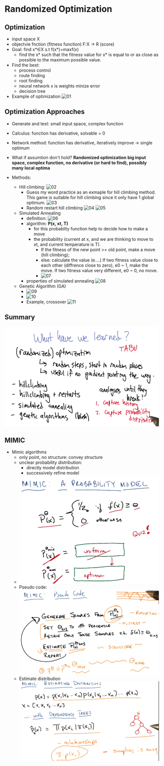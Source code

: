 # Randomized Optimization

## Optimization
- input space X
- objectvie fnction (fitness function) F:X -> R (score)
- Goal: find x*∈X s.t f(x*)=maxf(x)
	- find the x* such that the fitness value for x* is equal to or as close as possible to the maximum possible value.
- Find the best:
	- process control
	- route finding
	- root finding
	- neural network x is weights minize error
	- decision tree
- Example of optimization
![01](https://raw.githubusercontent.com/suereey/ML7641_Fall2021_StudyNotes/main/Screenshot/SL11/01.PNG)

## Optimization Approaches
- Generate and test: small input space, complex function
- Calculus: function has derivative, solvable = 0
- Network method: function has derivative, iteratively improve -> single optimum
- What if assumtion don't hold? **Randomized optimization**
	**big input space, complex function, no derivative (or hard to find), possibly many local optima**

- Methods:
    - Hill climbing:
        ![02](https://raw.githubusercontent.com/suereey/ML7641_Fall2021_StudyNotes/main/Screenshot/SL11/02.PNG)
        - Guess my word practice as an exmaple for hill climbing method. This game is suitable for hill climbing since it only have 1 global optimum.
            ![03](https://raw.githubusercontent.com/suereey/ML7641_Fall2021_StudyNotes/main/Screenshot/SL11/03.PNG)
        - Random restart hill climbing
            ![04](https://raw.githubusercontent.com/suereey/ML7641_Fall2021_StudyNotes/main/Screenshot/SL11/04.PNG)
            ![05](https://raw.githubusercontent.com/suereey/ML7641_Fall2021_StudyNotes/main/Screenshot/SL11/05.PNG)
    - Simulated Annealing
        - definition:
            ![06](https://raw.githubusercontent.com/suereey/ML7641_Fall2021_StudyNotes/main/Screenshot/SL11/06.PNG)
        - algorithm: **P(x, xt, T)**
            - for this probablity function help to decide how to make a move
            - the probability (current at x, and we are thinking to move to xt, and current temperature is T). 
                - If the fitness of the new point >= old point, make a move (hill climbing); 
                - else: calculate the value (e....) If two fitness value close to each other (diffrence close to zero), e0 ~ 1, make the move. If two fitness value very different, e0 ~ 0, no move.
                - ![07](https://raw.githubusercontent.com/suereey/ML7641_Fall2021_StudyNotes/main/Screenshot/SL11/07.PNG)
        - properties of simulated annealing
            ![08](https://raw.githubusercontent.com/suereey/ML7641_Fall2021_StudyNotes/main/Screenshot/SL11/08.PNG)
    - Genetic Algorithm (GA)
        - ![09](https://raw.githubusercontent.com/suereey/ML7641_Fall2021_StudyNotes/main/Screenshot/SL11/09.PNG)
        - ![10](https://raw.githubusercontent.com/suereey/ML7641_Fall2021_StudyNotes/main/Screenshot/SL11/10.PNG)
        - Example, crossover
            ![11](https://raw.githubusercontent.com/suereey/ML7641_Fall2021_StudyNotes/main/Screenshot/SL11/11.PNG)
## Summary
![12](https://raw.githubusercontent.com/suereey/ML7641_Fall2021_StudyNotes/main/Screenshot/SL11/12.PNG)

## MIMIC
- Mimic algorithms
    - only point, no structure: convey structure
    - unclear probability distribution: 
        - directly model distribution
        - successively refine model
    - ![13](https://raw.githubusercontent.com/suereey/ML7641_Fall2021_StudyNotes/main/Screenshot/SL11/13.PNG)
    - Pseudo code:
        ![14](https://raw.githubusercontent.com/suereey/ML7641_Fall2021_StudyNotes/main/Screenshot/SL11/14.PNG)
    - Estimate distribution
        ![15](https://raw.githubusercontent.com/suereey/ML7641_Fall2021_StudyNotes/main/Screenshot/SL11/15.PNG)